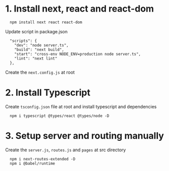 # 1. Install next, react and react-dom

```
  npm install next react react-dom
```

Update script in package.json

```
  "scripts": {
    "dev": "node server.ts",
    "build": "next build",
    "start": "cross-env NODE_ENV=production node server.ts",
    "lint": "next lint"
  },
```

Create the `next.config.js` at root

# 2. Install Typescript

Create `tsconfig.json` file at root and install typescript and dependencies

```
  npm i typescript @types/react @types/node -D
```

# 3. Setup server and routing manually

Create the `server.js`, `routes.js` and `pages` at src directory

```
  npm i next-routes-extended -D
  npm i @babel/runtime
```
